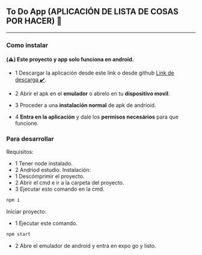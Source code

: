 ## To Do App (APLICACIÓN DE LISTA DE COSAS POR HACER) :rocket:
- - -
### Como instalar 

#### (:warning:) Este proyecto y app solo funciona en **android**.

- 1 Descargar la aplicación desde este link o desde github [Link de descarga ✔️](https://planeta110.github.io/download/to-do-app).

- 2 Abrir el apk en el **emulador** o abrelo en tu **dispositivo movil**.

- 3 Proceder a una **instalación normal** de apk de andrioid.

- 4 **Entra en la aplicación** y dale los **permisos necesários** para que funcione.

### Para desarrollar

Requisitos:
- 1 Tener node instalado.
- 2 Andriod estudio.
Instalación:
- 1 Descómprimir el proyecto.
- 2 Abrir el cmd e ir a la carpeta del proyecto.
- 3 Ejecutar esto comando en la cmd.
~~~bash
npm i
~~~
Iniciar proyecto:
- 1 Ejecutar este comando.
~~~bash
npm start
~~~
- 2 Abre el emulador de android y entra en expo go y listo.